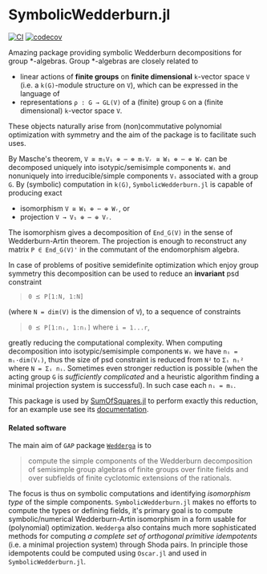 # SymbolicWedderburn.jl
[![CI](https://github.com/kalmarek/SymbolicWedderburn.jl/workflows/CI/badge.svg?branch=master)](https://github.com/kalmarek/SymbolicWedderburn.jl/actions)
[![codecov](https://codecov.io/gh/kalmarek/SymbolicWedderburn.jl/branch/master/graph/badge.svg)](https://codecov.io/gh/kalmarek/SymbolicWedderburn.jl)

Amazing package providing symbolic Wedderburn decompositions for group *-algebras.
Group *-algebras are closely related to
* linear actions of **finite groups** on **finite dimensional** `k`-vector space `V` (i.e. a `k(G)`-module structure on `V`), which can be expressed in the language of
* representations `ρ : G → GL(V)` of a (finite) group `G` on a (finite dimensional) `k`-vector space `V`.

These objects naturally arise from (non)commutative polynomial optimization with symmetry and the aim of the package is to facilitate such uses.

By Masche's theorem, `V ≅ m₁V₁ ⊕ ⋯ ⊕ mᵣVᵣ ≅ W₁ ⊕ ⋯ ⊕ Wᵣ` can be decomposed uniquely into isotypic/semisimple components `Wᵢ` and nonuniquely into irreducible/simple components `Vᵢ` associated with a group `G`. By (symbolic) computation in `k(G)`, `SymbolicWedderburn.jl` is capable of producing exact
* isomorphism `V ≅ W₁ ⊕ ⋯ ⊕ Wᵣ`, or
* projection `V → V₁ ⊕ ⋯ ⊕ Vᵣ`.

The isomorphism gives a decomposition of `End_G(V)` in the sense of Wedderburn-Artin theorem. The projection is enough to reconstruct any matrix `P ∈ End_G(V)'` in the commutant of the endomorphism algebra.

In case of problems of positive semidefinite optimization which enjoy group symmetry this decomposition can be used to reduce an **invariant** psd constraint

> `0 ⪯ P[1:N, 1:N]`

(where `N = dim(V)` is the dimension of `V`), to a sequence of constraints
> `0 ⪯ P[1:nᵢ, 1:nᵢ]` where `i = 1...r`,

greatly reducing the computational complexity.
When computing decomposition into isotypic/semisimple components `Wᵢ` we have `nᵢ = mᵢ·dim(Vᵢ)`,
thus the size of psd constraint is reduced from `N²` to `Σᵢ nᵢ²` where `N = Σᵢ nᵢ`.
Sometimes even stronger reduction is possible (when the acting group `G` is _sufficiently complicated_ and a heuristic algorithm finding a minimal projection system is successful).
In such case each `nᵢ = mᵢ`.


This package is used by [SumOfSquares.jl](https://github.com/jump-dev/SumOfSquares.jl) to perform exactly this reduction, for an example use see its [documentation](https://jump.dev/SumOfSquares.jl/latest/generated/Symmetry/dihedral_symmetry_of_the_robinson_form/).

#### Related software
The main aim of `GAP` package [`Wedderga`](https://www.gap-system.org/Manuals/pkg/wedderga/doc/chap0.html) is to

> compute the simple components of the Wedderburn decomposition of semisimple group algebras of finite groups over finite fields and over subfields of finite cyclotomic extensions of the rationals.

The focus is thus on symbolic computations and identifying _isomorphism type_ of the simple components.
`SymbolicWedderburn.jl` makes no efforts to compute the types or defining fields,
it's primary goal is to compute symbolic/numerical Wedderburn-Artin isomorphism in a form usable for (polynomial) optimization. `Wedderga` also contains much more sophisticated methods for computing _a complete set of orthogonal primitive idempotents_ (i.e. a minimal projection system) through Shoda pairs.
In principle those idempotents could be computed using `Oscar.jl` and used in `SymbolicWedderburn.jl`.
